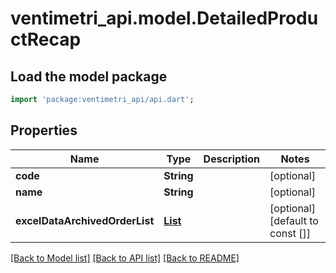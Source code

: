 # ventimetri_api.model.DetailedProductRecap

## Load the model package
```dart
import 'package:ventimetri_api/api.dart';
```

## Properties
Name | Type | Description | Notes
------------ | ------------- | ------------- | -------------
**code** | **String** |  | [optional] 
**name** | **String** |  | [optional] 
**excelDataArchivedOrderList** | [**List<ExcelDataArchivedOrder>**](ExcelDataArchivedOrder.md) |  | [optional] [default to const []]

[[Back to Model list]](../README.md#documentation-for-models) [[Back to API list]](../README.md#documentation-for-api-endpoints) [[Back to README]](../README.md)


